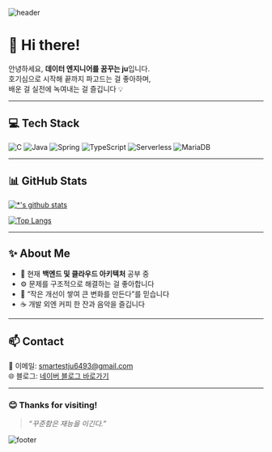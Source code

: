 ![header](https://capsule-render.vercel.app/api?type=wave&color=auto&height=300&section=header&text=데이터%20엔지니어&fontSize=90)

# 👋 Hi there!  
안녕하세요, **데이터 엔지니어를 꿈꾸는 ju**입니다.  
호기심으로 시작해 끝까지 파고드는 걸 좋아하며,  
배운 걸 실전에 녹여내는 걸 즐깁니다 💡  

---

## 💻 Tech Stack

![C](https://img.shields.io/badge/-C-123456?style=flat-square&logo=C&logoColor=black)
![Java](https://img.shields.io/badge/-Java-007396?style=flat&logo=Java&logoColor=ffffff)
![Spring](https://img.shields.io/badge/-Spring-6DB33F?style=for-the-badge&logo=Spring&logoColor=white)
![TypeScript](https://img.shields.io/badge/-TypeScript-3178C6?style=flat-square&logo=TypeScript&logoColor=white)
![Serverless](https://img.shields.io/badge/-Serverless-FD5750?style=flat-square&logo=Serverless&logoColor=magenta)
![MariaDB](https://img.shields.io/badge/-MariaDB-1F305F?style=flat-square&logo=mariadb&logoColor=white)

---

## 📊 GitHub Stats

[![*'s github stats](https://github-readme-stats.vercel.app/api?username=smartestju6493-boop&show_icons=true&theme=radical)](https://github.com/smartestju6493-boop)

[![Top Langs](https://github-readme-stats.vercel.app/api/top-langs/?username=smartestju6493-boop&layout=compact)](https://github.com/smartestju6493-boop/github-readme-stats)

---

## ✨ About Me
- 🌱 현재 **백엔드 및 클라우드 아키텍처** 공부 중  
- ⚙️ 문제를 구조적으로 해결하는 걸 좋아합니다  
- 🎯 “작은 개선이 쌓여 큰 변화를 만든다”를 믿습니다  
- ☕ 개발 외엔 커피 한 잔과 음악을 즐깁니다  

---

## 📫 Contact
📧 이메일: [smartestju6493@gmail.com](mailto:smartestju6493@gmail.com)  
🌐 블로그: [네이버 블로그 바로가기](https://naver.com)

---

### 😊 Thanks for visiting!  
> _“꾸준함은 재능을 이긴다.”_

![footer](https://capsule-render.vercel.app/api?type=wave&color=auto&height=200&section=footer)

